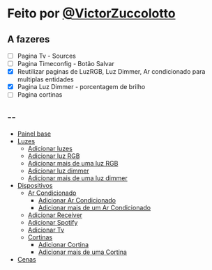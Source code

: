 # Feito por [@VictorZuccolotto](https://github.com/VictorZuccolotto) <!-- omit in toc -->

## A fazeres
- [ ] Pagina Tv - Sources
- [ ] Pagina Timeconfig - Botão Salvar
- [x] Reutilizar paginas de LuzRGB, Luz Dimmer, Ar condicionado para multiplas entidades
- [x] Pagina Luz Dimmer - porcentagem de brilho
- [ ] Pagina cortinas

## --
- [Painel base](#painel_base)
- [Luzes](#Luzes)
    - [Adicionar luzes](#add_luzes)
    - [Adicionar luz RGB](#add_luzRGB)
    - [Adicionar mais de uma luz RGB](#add1+_luzRGB)
    - [Adicionar luz dimmer](#add_luzDimmer)
    - [Adicionar mais de uma luz dimmer](#add1+_luzDimmer)
- [Dispositivos](#Dispositivos)
    - [Ar Condicionado](#ar)
        - [Adicionar Ar Condicionado](#add_ar)
        - [Adicionar mais de um Ar Condicionado](#add1+_ar)
    - [Adicionar Receiver](#add_receiver)
    - [Adicionar Spotify](#add_spotify)
    - [Adicionar Tv](#add_tv)
    - [Cortinas](#cortina)
        - [Adicionar Cortina](#add_cortina)
        - [Adicionar mais de uma Cortina](#add1+_cortina)
- [Cenas](#cenas)
